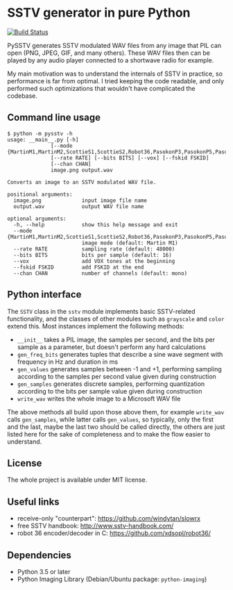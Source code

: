 SSTV generator in pure Python
=============================

[![Build Status](https://travis-ci.org/dnet/pySSTV.svg?branch=master)](https://travis-ci.org/dnet/pySSTV)

PySSTV generates SSTV modulated WAV files from any image that PIL can open
(PNG, JPEG, GIF, and many others). These WAV files then can be played by any
audio player connected to a shortwave radio for example.

My main motivation was to understand the internals of SSTV in practice, so
performance is far from optimal. I tried keeping the code readable, and only
performed such optimizations that wouldn't have complicated the codebase.

Command line usage
------------------

    $ python -m pysstv -h
    usage: __main__.py [-h]
                  [--mode {MartinM1,MartinM2,ScottieS1,ScottieS2,Robot36,PasokonP3,PasokonP5,PasokonP7,PD90,PD120,PD160,PD180,PD240,Robot8BW,Robot24BW}]
                  [--rate RATE] [--bits BITS] [--vox] [--fskid FSKID]
                  [--chan CHAN]
                  image.png output.wav

    Converts an image to an SSTV modulated WAV file.

    positional arguments:
      image.png             input image file name
      output.wav            output WAV file name

    optional arguments:
      -h, --help            show this help message and exit
      --mode {MartinM1,MartinM2,ScottieS1,ScottieS2,Robot36,PasokonP3,PasokonP5,PasokonP7,PD90,PD120D160,PD180,PD240,Robot8BW,Robot24BW}
                            image mode (default: Martin M1)
      --rate RATE           sampling rate (default: 48000)
      --bits BITS           bits per sample (default: 16)
      --vox                 add VOX tones at the beginning
      --fskid FSKID         add FSKID at the end
      --chan CHAN           number of channels (default: mono)

Python interface
----------------

The `SSTV` class in the `sstv` module implements basic SSTV-related
functionality, and the classes of other modules such as `grayscale` and
`color` extend this. Most instances implement the following methods:

 - `__init__` takes a PIL image, the samples per second, and the bits per
   sample as a parameter, but doesn't perform any hard calculations
 - `gen_freq_bits` generates tuples that describe a sine wave segment with
   frequency in Hz and duration in ms
 - `gen_values` generates samples between -1 and +1, performing sampling
   according to the samples per second value given during construction
 - `gen_samples` generates discrete samples, performing quantization
   according to the bits per sample value given during construction
 - `write_wav` writes the whole image to a Microsoft WAV file

The above methods all build upon those above them, for example `write_wav`
calls `gen_samples`, while latter calls `gen_values`, so typically, only
the first and the last, maybe the last two should be called directly, the
others are just listed here for the sake of completeness and to make the
flow easier to understand.

License
-------

The whole project is available under MIT license.

Useful links
------------

 - receive-only "counterpart": https://github.com/windytan/slowrx
 - free SSTV handbook: http://www.sstv-handbook.com/
 - robot 36 encoder/decoder in C: https://github.com/xdsopl/robot36/

Dependencies
------------

 - Python 3.5 or later
 - Python Imaging Library (Debian/Ubuntu package: `python-imaging`)

